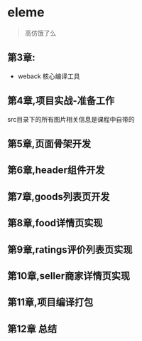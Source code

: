 # eleme
> 高仿饿了么
## 第3章:
- weback  核心编译工具  
## 第4章,项目实战-准备工作
src目录下的所有图片相关信息是课程中自带的  

## 第5章,页面骨架开发

## 第6章,header组件开发    

## 第7章,goods列表页开发

## 第8章,food详情页实现

## 第9章,ratings评价列表页实现

## 第10章,seller商家详情页实现

## 第11章,项目编译打包

## 第12章 总结
